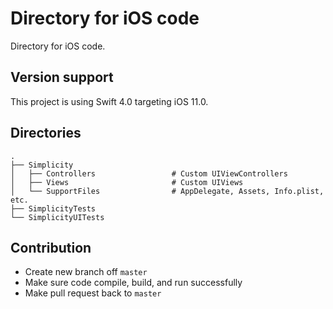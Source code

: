 # Directory for iOS code

Directory for iOS code.

## Version support

This project is using Swift 4.0 targeting iOS 11.0.

## Directories
    .
    ├── Simplicity
    │   ├── Controllers                 # Custom UIViewControllers
    │   ├── Views                       # Custom UIViews
    │   └── SupportFiles                # AppDelegate, Assets, Info.plist, etc.
    ├── SimplicityTests
    └── SimplicityUITests

## Contribution
- Create new branch off `master`
- Make sure code compile, build, and run successfully
- Make pull request back to `master`
